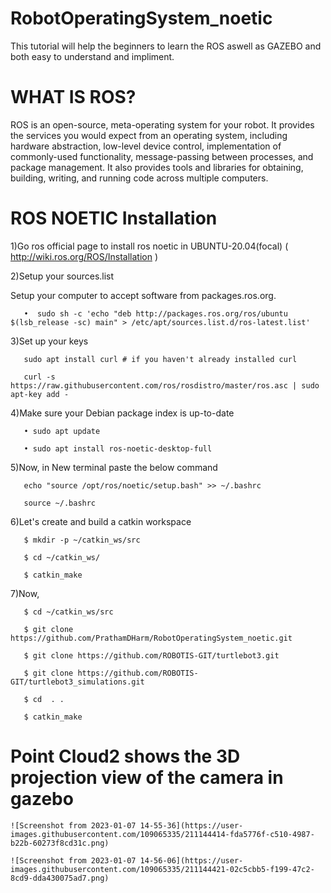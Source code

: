 # RobotOperatingSystem_noetic
This tutorial will help the beginners to learn the ROS aswell as GAZEBO and  both easy to understand and impliment.  

# WHAT IS ROS?

ROS is an open-source, meta-operating system for your robot. It provides the services you would expect from an operating system, including hardware       abstraction, low-level device control, implementation of commonly-used functionality, message-passing between processes, and package management. It       also provides tools and libraries for obtaining, building, writing, and running code across multiple computers.
    
# ROS NOETIC Installation

  1)Go ros official page to install ros noetic in UBUNTU-20.04(focal) ( http://wiki.ros.org/ROS/Installation )

  2)Setup your sources.list
 
   Setup your computer to accept software from packages.ros.org.
    
       •  sudo sh -c 'echo "deb http://packages.ros.org/ros/ubuntu $(lsb_release -sc) main" > /etc/apt/sources.list.d/ros-latest.list'
    
  3)Set up your keys
      
       sudo apt install curl # if you haven't already installed curl
      
       curl -s https://raw.githubusercontent.com/ros/rosdistro/master/ros.asc | sudo apt-key add -
  
  4)Make sure your Debian package index is up-to-date
    
       • sudo apt update

       • sudo apt install ros-noetic-desktop-full
    
  5)Now, in New terminal paste the below command
 
       echo "source /opt/ros/noetic/setup.bash" >> ~/.bashrc
   
       source ~/.bashrc
   
  6)Let's create and build a catkin workspace

       $ mkdir -p ~/catkin_ws/src

       $ cd ~/catkin_ws/

       $ catkin_make
   
  7)Now, 
 
       $ cd ~/catkin_ws/src

       $ git clone https://github.com/PrathamDHarm/RobotOperatingSystem_noetic.git
       
       $ git clone https://github.com/ROBOTIS-GIT/turtlebot3.git
       
       $ git clone https://github.com/ROBOTIS-GIT/turtlebot3_simulations.git

       $ cd  . .

       $ catkin_make
 
       
  # Point Cloud2 shows the 3D projection view of the camera in gazebo

    ![Screenshot from 2023-01-07 14-55-36](https://user-images.githubusercontent.com/109065335/211144414-fda5776f-c510-4987-b22b-60273f8cd31c.png)
    
    ![Screenshot from 2023-01-07 14-56-06](https://user-images.githubusercontent.com/109065335/211144421-02c5cbb5-f199-47c2-8cd9-dda430075ad7.png)

